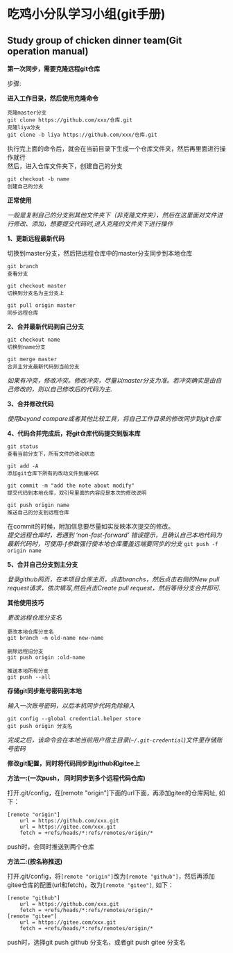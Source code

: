 吃鸡小分队学习小组(git手册)
====
Study group of chicken dinner team(Git operation manual)
----- 

**第一次同步，需要克隆远程git仓库**

步骤: 

**进入工作目录，然后使用克隆命令**

```
克隆master分支
git clone https://github.com/xxx/仓库.git  
克隆liya分支
git clone -b liya https://github.com/xxx/仓库.git
```

执行完上面的命令后，就会在当前目录下生成一个仓库文件夹，然后再里面进行操作就行  
然后，进入仓库文件夹下，创建自己的分支

```
git checkout -b name  
创建自己的分支
```

**正常使用**

*一般是复制自己的分支到其他文件夹下（非克隆文件夹），然后在这里面对文件进行修改、添加，想要提交代码时,进入克隆的文件夹下进行操作*


**1、更新远程最新代码**

切换到master分支，然后把远程仓库中的master分支同步到本地仓库  
```
git branch  
查看分支
  
git checkout master  
切换到分支名为主分支上  

git pull origin master  
同步远程仓库  
```


**2、合并最新代码到自己分支**

```
git checkout name  
切换到name分支  

git merge master  
合并主分支最新代码到当前分支  
```
*如果有冲突，修改冲突。修改冲突，尽量以master分支为准。若冲突确实是由自己修改的，则以自己修改后的代码为主.*


**3、合并修改代码**

*使用beyond compare或者其他比较工具，将自己工作目录的修改同步到git仓库*


**4、代码合并完成后，将git仓库代码提交到版本库**

```
git status  
查看当前分支下，所有文件的改动状态  

git add -A  
添加git仓库下所有的改动文件到缓冲区  

git commit -m "add the note about modify"  
提交代码到本地仓库，双引号里面的内容应是本次的修改说明  

git push origin name  
推送自己的分支到远程仓库  
```

在commit的时候，附加信息要尽量如实反映本次提交的修改。  
*提交远程仓库时，若遇到 ‘non-fast-forward’ 错误提示，且确认自己本地代码为最新代码时，可使用-f参数强行使本地仓库覆盖远端要同步的分支*
`git push -f origin name`



**5、合并自己分支到主分支**

*登录github网页，在本项目仓库主页，点击branchs，然后点击右侧的New pull request请求，依次填写,然后点击Create pull request，然后等待分支合并即可.*


**其他使用技巧**

*更改远程仓库分支名*
```
更改本地仓库分支名
git branch -m old-name new-name

删除远程旧分支
git push origin :old-name

推送本地所有分支
git push --all
```

**存储git同步账号密码到本地**

*输入一次账号密码，以后本机同步代码免除输入*
```
git config --global credential.helper store
git push origin 分支名
```
*完成之后，该命令会在本地当前用户宿主目录(`~/.git-credential`)文件里存储账号密码*

**修改git配置，同时将代码同步到github和gitee上**

**方法一:(一次push， 同时同步到多个远程代码仓库)**

打开.git/config，在[remote "origin"]下面的url下面，再添加gitee的仓库网址,
如下：
```
[remote "origin"]
	url = https://github.com/xxx.git
	url = https://gitee.com/xxx.git
	fetch = +refs/heads/*:refs/remotes/origin/*
```
push时，会同时推送到两个仓库


**方法二:(按名称推送)**

打开.git/config，将`[remote "origin"]`改为`[remote "github"]`，然后再添加gitee仓库的配置(url和fetch)，改为`[remote "gitee"]`,
如下：
```
[remote "github"]
	url = https://github.com/xxx.git
	fetch = +refs/heads/*:refs/remotes/origin/*
[remote "gitee"]
	url = https://gitee.com/xxx.git
	fetch = +refs/heads/*:refs/remotes/origin/*
```
push时，选择git push github 分支名，或者git push gitee 分支名
